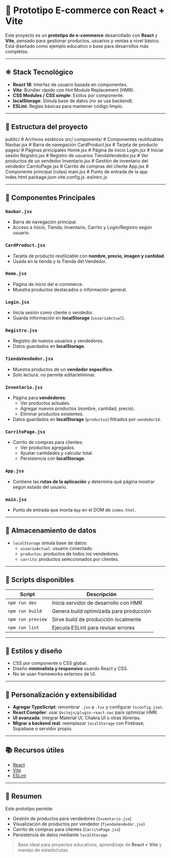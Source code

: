 # 🛒 Prototipo E-commerce con React + Vite

Este proyecto es un **prototipo de e-commerce** desarrollado con **React** y **Vite**, pensado para gestionar productos, usuarios y ventas a nivel básico.  
Está diseñado como ejemplo educativo o base para desarrollos más completos.

---

## ⚛️ Stack Tecnológico

- **React 18**: Interfaz de usuario basada en componentes.  
- **Vite**: Bundler rápido con Hot Module Replacement (HMR).  
- **CSS Modules / CSS simple**: Estilos por componente.  
- **localStorage**: Simula base de datos (no se usa backend).  
- **ESLint**: Reglas básicas para mantener código limpio.

---

## 📂 Estructura del proyecto

public/                  # Archivos estáticos
src/
  components/           # Componentes reutilizables
    Navbar.jsx          # Barra de navegación
    CardProduct.jsx     # Tarjeta de producto
  pages/                # Páginas principales
    Home.jsx            # Página de inicio
    Login.jsx           # Iniciar sesión
    Registro.jsx        # Registro de usuarios
    TiendaVendedor.jsx  # Ver productos de un vendedor
    Inventario.jsx      # Gestión de inventario del vendedor
    CarritoPage.jsx     # Carrito de compras del cliente
  App.jsx               # Componente principal (rutas)
  main.jsx              # Punto de entrada de la app
index.html
package.json
vite.config.js
.eslintrc.js

---

## 🧩 Componentes Principales

### `Navbar.jsx`
- Barra de navegación principal.  
- Acceso a Inicio, Tienda, Inventario, Carrito y Login/Registro según usuario.

### `CardProduct.jsx`
- Tarjeta de producto reutilizable con **nombre, precio, imagen y cantidad**.  
- Usada en la tienda y la Tienda del Vendedor.

### `Home.jsx`
- Página de inicio del e-commerce.  
- Muestra productos destacados o información general.

### `Login.jsx`
- Inicia sesión como cliente o vendedor.  
- Guarda información en **localStorage** (`usuarioActual`).

### `Registro.jsx`
- Registro de nuevos usuarios y vendedores.  
- Datos guardados en **localStorage**.

### `TiendaVendedor.jsx`
- Muestra productos de un **vendedor específico**.  
- Solo lectura: no permite editar/eliminar.

### `Inventario.jsx`
- Página para **vendedores**:  
  - Ver productos actuales.  
  - Agregar nuevos productos (nombre, cantidad, precio).  
  - Eliminar productos existentes.  
- Datos guardados en **localStorage** (`productos`) filtrados por `vendedorId`.

### `CarritoPage.jsx`
- Carrito de compras para clientes:  
  - Ver productos agregados.  
  - Ajustar cantidades y calcular total.  
  - Persistencia con **localStorage**.

### `App.jsx`
- Contiene las **rutas de la aplicación** y determina qué página mostrar según estado del usuario.

### `main.jsx`
- Punto de entrada que monta `App` en el DOM de `index.html`.

---

## 💾 Almacenamiento de datos

- `localStorage` simula base de datos:  
  - `usuarioActual`: usuario conectado.  
  - `productos`: productos de todos los vendedores.  
  - `carrito`: productos seleccionados por clientes.

---

## 🚀 Scripts disponibles

| Script             | Descripción                                         |
|-------------------|---------------------------------------------------|
| `npm run dev`      | Inicia servidor de desarrollo con HMR             |
| `npm run build`    | Genera build optimizada para producción           |
| `npm run preview`  | Sirve build de producción localmente             |
| `npm run lint`     | Ejecuta ESLint para revisar errores              |

---

## 🎨 Estilos y diseño

- CSS por componente o CSS global.  
- Diseño **minimalista y responsivo** usando React y CSS.  
- No se usan frameworks externos de UI.

---

## 🔧 Personalización y extensibilidad

- **Agregar TypeScript**: renombrar `.jsx` a `.tsx` y configurar `tsconfig.json`.  
- **React Compiler**: usar `@vitejs/plugin-react-swc` para optimizar HMR.  
- **UI avanzada**: integrar Material UI, Chakra UI u otras librerías.  
- **Migrar a backend real**: reemplazar `localStorage` con Firebase, Supabase o servidor propio.

---

## 📚 Recursos útiles

- [React](https://reactjs.org/docs/getting-started.html)  
- [Vite](https://vitejs.dev/)  
- [ESLint](https://eslint.org/docs/latest/)  

---

## 📝 Resumen

Este prototipo permite:

- Gestión de productos para vendedores (`Inventario.jsx`)  
- Visualización de productos por vendedor (`TiendaVendedor.jsx`)  
- Carrito de compras para clientes (`CarritoPage.jsx`)  
- Persistencia de datos mediante `localStorage`  

> Base ideal para proyectos educativos, aprendizaje de **React + Vite** y manejo de estado/rutas.

